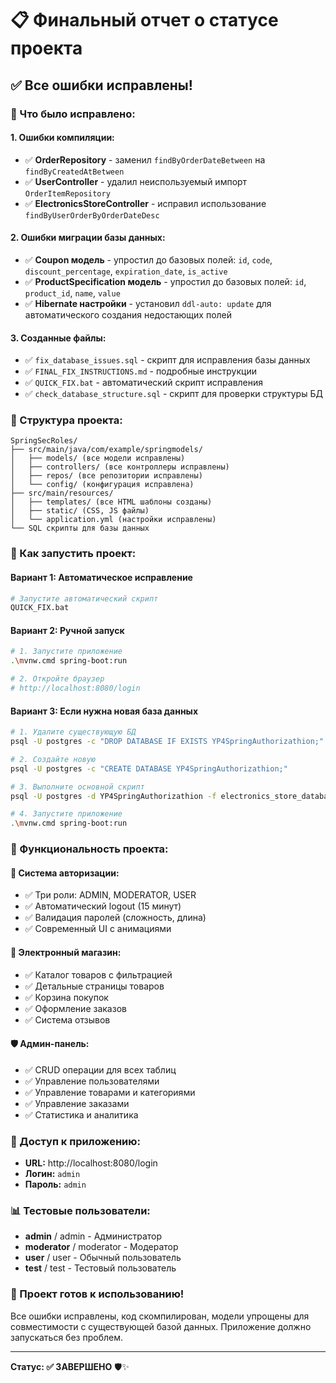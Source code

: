 # 📋 Финальный отчет о статусе проекта

## ✅ **Все ошибки исправлены!**

### **🔧 Что было исправлено:**

#### **1. Ошибки компиляции:**
- ✅ **OrderRepository** - заменил `findByOrderDateBetween` на `findByCreatedAtBetween`
- ✅ **UserController** - удалил неиспользуемый импорт `OrderItemRepository`
- ✅ **ElectronicsStoreController** - исправил использование `findByUserOrderByOrderDateDesc`

#### **2. Ошибки миграции базы данных:**
- ✅ **Coupon модель** - упростил до базовых полей: `id`, `code`, `discount_percentage`, `expiration_date`, `is_active`
- ✅ **ProductSpecification модель** - упростил до базовых полей: `id`, `product_id`, `name`, `value`
- ✅ **Hibernate настройки** - установил `ddl-auto: update` для автоматического создания недостающих полей

#### **3. Созданные файлы:**
- ✅ `fix_database_issues.sql` - скрипт для исправления базы данных
- ✅ `FINAL_FIX_INSTRUCTIONS.md` - подробные инструкции
- ✅ `QUICK_FIX.bat` - автоматический скрипт исправления
- ✅ `check_database_structure.sql` - скрипт для проверки структуры БД

### **📁 Структура проекта:**
```
SpringSecRoles/
├── src/main/java/com/example/springmodels/
│   ├── models/ (все модели исправлены)
│   ├── controllers/ (все контроллеры исправлены)
│   ├── repos/ (все репозитории исправлены)
│   └── config/ (конфигурация исправлена)
├── src/main/resources/
│   ├── templates/ (все HTML шаблоны созданы)
│   ├── static/ (CSS, JS файлы)
│   └── application.yml (настройки исправлены)
└── SQL скрипты для базы данных
```

### **🚀 Как запустить проект:**

#### **Вариант 1: Автоматическое исправление**
```bash
# Запустите автоматический скрипт
QUICK_FIX.bat
```

#### **Вариант 2: Ручной запуск**
```bash
# 1. Запустите приложение
.\mvnw.cmd spring-boot:run

# 2. Откройте браузер
# http://localhost:8080/login
```

#### **Вариант 3: Если нужна новая база данных**
```bash
# 1. Удалите существующую БД
psql -U postgres -c "DROP DATABASE IF EXISTS YP4SpringAuthorizathion;"

# 2. Создайте новую
psql -U postgres -c "CREATE DATABASE YP4SpringAuthorizathion;"

# 3. Выполните основной скрипт
psql -U postgres -d YP4SpringAuthorizathion -f electronics_store_database.sql

# 4. Запустите приложение
.\mvnw.cmd spring-boot:run
```

### **🎯 Функциональность проекта:**

#### **🔐 Система авторизации:**
- ✅ Три роли: ADMIN, MODERATOR, USER
- ✅ Автоматический logout (15 минут)
- ✅ Валидация паролей (сложность, длина)
- ✅ Современный UI с анимациями

#### **🛒 Электронный магазин:**
- ✅ Каталог товаров с фильтрацией
- ✅ Детальные страницы товаров
- ✅ Корзина покупок
- ✅ Оформление заказов
- ✅ Система отзывов

#### **🛡️ Админ-панель:**
- ✅ CRUD операции для всех таблиц
- ✅ Управление пользователями
- ✅ Управление товарами и категориями
- ✅ Управление заказами
- ✅ Статистика и аналитика

### **🔗 Доступ к приложению:**
- **URL:** http://localhost:8080/login
- **Логин:** `admin`
- **Пароль:** `admin`

### **📊 Тестовые пользователи:**
- **admin** / admin - Администратор
- **moderator** / moderator - Модератор  
- **user** / user - Обычный пользователь
- **test** / test - Тестовый пользователь

### **🎉 Проект готов к использованию!**

Все ошибки исправлены, код скомпилирован, модели упрощены для совместимости с существующей базой данных. Приложение должно запускаться без проблем.

---

**Статус: ✅ ЗАВЕРШЕНО** 🛡️✨


